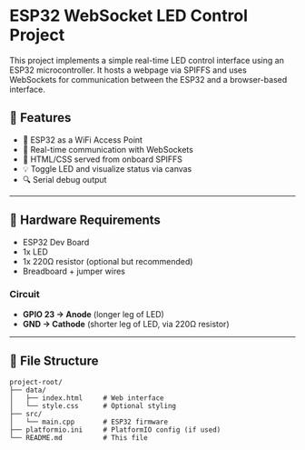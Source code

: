 # ESP32 WebSocket LED Control Project

This project implements a simple real-time LED control interface using an ESP32 microcontroller. It hosts a webpage via SPIFFS and uses WebSockets for communication between the ESP32 and a browser-based interface.

## 🔧 Features

- 📡 ESP32 as a WiFi Access Point
- 🧠 Real-time communication with WebSockets
- 💾 HTML/CSS served from onboard SPIFFS
- 💡 Toggle LED and visualize status via canvas
- 🔍 Serial debug output

---

## 🧰 Hardware Requirements

- ESP32 Dev Board  
- 1x LED  
- 1x 220Ω resistor (optional but recommended)  
- Breadboard + jumper wires

### Circuit

- **GPIO 23 → Anode** (longer leg of LED)
- **GND → Cathode** (shorter leg of LED, via 220Ω resistor)

---

## 📁 File Structure

```text
project-root/
├── data/
│   ├── index.html     # Web interface
│   └── style.css      # Optional styling
├── src/
│   └── main.cpp       # ESP32 firmware
├── platformio.ini     # PlatformIO config (if used)
└── README.md          # This file
